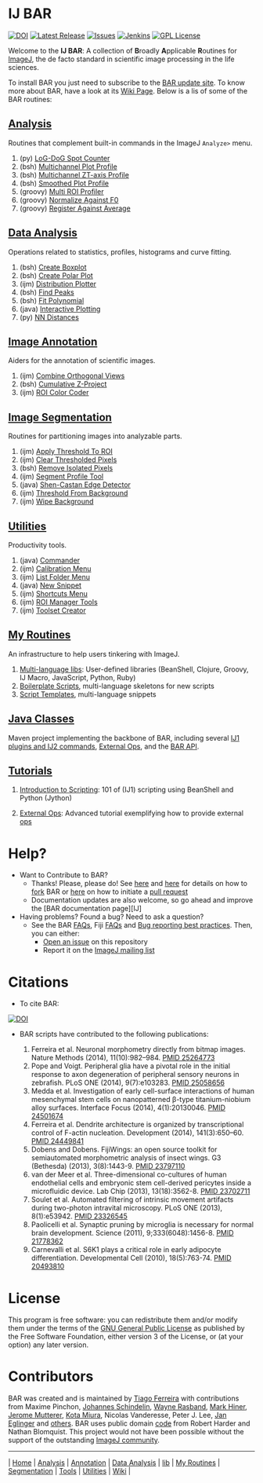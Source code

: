 # IJ BAR

[![DOI](https://zenodo.org/badge/4622/tferr/Scripts.svg)](https://zenodo.org/badge/latestdoi/4622/tferr/Scripts)
[![Latest Release](https://img.shields.io/github/release/tferr/Scripts.svg?style=flat-square)](https://github.com/tferr/Scripts/releases)
[![Issues](https://img.shields.io/github/issues/tferr/Scripts.svg?style=flat-square)](https://github.com/tferr/Scripts/issues)
[![Jenkins](http://img.shields.io/jenkins/s/http/jenkins.imagej.net/BAR.svg?style=flat-square)](http://jenkins.imagej.net/job/BAR)
[![GPL License](http://img.shields.io/badge/license-GPL-blue.svg?style=flat-square)](http://opensource.org/licenses/GPL-3.0)

Welcome to the **IJ BAR**: A collection of <b>B</b>roadly <b>A</b>pplicable <b>R</b>outines
for [ImageJ](http://imagej.net/), the de facto standard in scientific image processing in
the life sciences.

To install BAR you just need to subscribe to the
[BAR update site](http://imagej.net/BAR#Installation). To know more about BAR, have a look
at its [Wiki Page][Wiki]. Below is a lis of some of the BAR routines:


## [Analysis]
Routines that complement built-in commands in the ImageJ `Analyze>` menu.

1. (py) [LoG-DoG Spot Counter](./BAR/src/main/resources/scripts/BAR/Analysis#log-dog-spot-counter)
1. (bsh) [Multichannel Plot Profile](./BAR/src/main/resources/scripts/BAR/Analysis#multichannel-plot-profile)
1. (bsh) [Multichannel ZT-axis Profile](./BAR/src/main/resources/scripts/BAR/Analysis#multichannel-zt-axis-profile)
1. (bsh) [Smoothed Plot Profile](./BAR/src/main/resources/scripts/BAR/Analysis#smoothed-plot-profile)
1. (groovy) [Multi ROI Profiler](./BAR/src/main/resources/scripts/BAR/Analysis/Time_Series#multi-roi-profiler)
1. (groovy) [Normalize Against F0](./BAR/src/main/resources/scripts/BAR/Analysis/Time_Series#normalize-against-f0)
1. (groovy) [Register Against Average](./BAR/src/main/resources/scripts/BAR/Analysis/Time_Series#register-against-average)


## [Data Analysis]
Operations related to statistics, profiles, histograms and curve fitting.

1. (bsh) [Create Boxplot](./BAR/src/main/resources/scripts/BAR/Data_Analysis#create-boxplot)
1. (bsh) [Create Polar Plot](./BAR/src/main/resources/scripts/BAR/Data_Analysis#create-polar-plot)
1. (ijm) [Distribution Plotter](./BAR/src/main/resources/scripts/BAR/Data_Analysis#distribution-plotter)
1. (bsh) [Find Peaks](./BAR/src/main/resources/scripts/BAR/Data_Analysis#find-peaks)
1. (bsh) [Fit Polynomial](./BAR/src/main/resources/scripts/BAR/Data_Analysis#fit-polynomial)
1. (java) [Interactive Plotting](./BAR/src/main/resources/scripts/BAR/Data_Analysis#interactive-plotting)
1. (py) [NN Distances](./BAR/src/main/resources/scripts/BAR/Data_Analysis#nn-distances)


## [Image Annotation][Annotation]
Aiders for the annotation of scientific images.

1. (ijm) [Combine Orthogonal Views](./BAR/src/main/resources/scripts/BAR/Annotation#combine-orthogonal-views)
1. (bsh) [Cumulative Z-Project](./BAR/src/main/resources/scripts/BAR/Annotation#cumulative-z-project)
1. (ijm) [ROI Color Coder](./BAR/src/main/resources/scripts/BAR/Annotation#roi-color-coder)


## [Image Segmentation][Segmentation]
Routines for partitioning images into analyzable parts.

1. (ijm) [Apply Threshold To ROI](./BAR/src/main/resources/scripts/BAR/Segmentation#apply-threshold-to-roi)
1. (ijm) [Clear Thresholded Pixels](./BAR/src/main/resources/scripts/BAR/Segmentation#clear-thresholded-pixels)
1. (bsh) [Remove Isolated Pixels](./BAR/src/main/resources/scripts/BAR/Segmentation#remove-isolated-pixels)
1. (ijm) [Segment Profile Tool](./BAR/src/main/resources/scripts/BAR/Segmentation#segment-profile-tool)
1. (java) [Shen-Castan Edge Detector](./BAR/src/main/resources/scripts/BAR/Segmentation#shen-castan-edge-detector)
1. (ijm) [Threshold From Background](./BAR/src/main/resources/scripts/BAR/Segmentation#threshold-from-background)
1. (ijm) [Wipe Background](./BAR/src/main/resources/scripts/BAR/Segmentation#wipe-background)


## [Utilities]
Productivity tools.

1. (java) [Commander](./BAR/src/main/resources/scripts/BAR/Utilities#commander)
1. (ijm) [Calibration Menu](./BAR/src/main/resources/scripts/BAR/Utilities#productivity-menus)
1. (ijm) [List Folder Menu](./BAR/src/main/resources/scripts/BAR/Utilities#productivity-menus)
1. (java) [New Snippet](./BAR/src/main/resources/scripts/BAR/Utilities#new-snippet)
1. (ijm) [Shortcuts Menu](./BAR/src/main/resources/scripts/BAR/Utilities#productivity-menus)
1. (ijm) [ROI Manager Tools](./BAR/src/main/resources/scripts/BAR/Utilities#roi-manager-tools)
1. (ijm) [Toolset Creator](./BAR/src/main/resources/scripts/BAR/Utilities#create-toolset)


## [My Routines]
An infrastructure to help users tinkering with ImageJ.

1. [Multi-language libs](./BAR/src/main/resources/scripts/BAR/lib#lib):
   User-defined libraries (BeanShell, Clojure, Groovy, IJ Macro, JavaScript, Python, Ruby)
1. [Boilerplate Scripts](./BAR/src/main/resources/boilerplate/), multi-language skeletons
   for new scripts
1. [Script Templates](./BAR/src/main/resources/script_templates), multi-language snippets


## [Java Classes]
Maven project implementing the backbone of BAR, including several [IJ1 plugins and IJ2
commands](./BAR#commands-and-plugins), [External Ops](./BAR#external-ops),
and the [BAR API](http://tferr.github.io/Scripts/apidocs/).


## [Tutorials]
1. [Introduction to Scripting](./BAR/src/main/resources/tutorials#tutorials):
   101 of (IJ1) scripting using BeanShell and Python (Jython)

1. [External Ops](./BAR#external-ops): Advanced tutorial exemplifying how to
   provide external [ops](http://imagej.net/ImageJ_Ops)


# Help?
 * Want to Contribute to BAR?
    * Thanks! Please, please do! See [here](https://guides.github.com/activities/contributing-to-open-source/)
    and [here](https://help.github.com/articles/fork-a-repo) for details on how to
    [fork](https://github.com/tferr/Scripts/fork) BAR or
    [here](https://help.github.com/articles/using-pull-requests) on how to initiate a
    [pull request](https://github.com/tferr/Scripts/pulls)
    * Documentation updates are also welcome, so go ahead and improve the [BAR documentation page][IJ]
 * Having problems? Found a bug? Need to ask a question?
    * See the BAR [FAQs](http://imagej.net/BAR#FAQ), Fiji [FAQs](http://imagej.net/Frequently_Asked_Questions)
    and [Bug reporting best practices](http://imagej.net/Bug_reporting_best_practices). Then, you can either:
      * [Open an issue](https://github.com/tferr/Scripts/issues) on this repository
      * Report it on the [ImageJ mailing list](http://imagej.nih.gov/ij/list.html)


# Citations

* To cite BAR:

[![DOI](https://zenodo.org/badge/8709403.svg)](https://zenodo.org/badge/latestdoi/8709403)

* BAR scripts have contributed to the following publications:

  1. Ferreira et al. Neuronal morphometry directly from bitmap images. Nature Methods (2014), 11(10):982–984. [PMID 25264773](http://www.ncbi.nlm.nih.gov/pubmed/25264773)
  1. Pope and Voigt. Peripheral glia have a pivotal role in the initial response to axon degeneration of peripheral sensory neurons in zebrafish. PLoS ONE (2014), 9(7):e103283. [PMID 25058656](http://www.ncbi.nlm.nih.gov/pubmed/25058656)
  1. Medda et al. Investigation of early cell-surface interactions of human mesenchymal stem cells on nanopatterned β-type titanium-niobium alloy surfaces. Interface Focus (2014), 4(1):20130046. [PMID 24501674](http://www.ncbi.nlm.nih.gov/pubmed/24501674)
  1. Ferreira et al. Dendrite architecture is organized by transcriptional control of F-actin nucleation. Development (2014), 141(3):650–60. [PMID 24449841](http://www.ncbi.nlm.nih.gov/pubmed/24449841)
  1. Dobens and Dobens. FijiWings: an open source toolkit for semiautomated morphometric analysis of insect wings. G3 (Bethesda) (2013), 3(8):1443-9. [PMID 23797110](http://www.ncbi.nlm.nih.gov/pubmed/23797110)
  1. van der Meer et al. Three-dimensional co-cultures of human endothelial cells and embryonic stem cell-derived pericytes inside a microfluidic device. Lab Chip (2013), 13(18):3562-8. [PMID 23702711](http://www.ncbi.nlm.nih.gov/pubmed/23702711)
  1. Soulet et al. Automated filtering of intrinsic movement artifacts during two-photon intravital microscopy. PLoS ONE (2013), 8(1):e53942. [PMID 23326545](http://www.ncbi.nlm.nih.gov/pubmed/23326545)
  1. Paolicelli et al. Synaptic pruning by microglia is necessary for normal brain development. Science (2011), 9;333(6048):1456-8. [PMID 21778362](http://www.ncbi.nlm.nih.gov/pubmed/21778362)
  1. Carnevalli et al. S6K1 plays a critical role in early adipocyte differentiation. Developmental Cell (2010), 18(5):763-74. [PMID 20493810](http://www.ncbi.nlm.nih.gov/pubmed/20493810)


# License
This program is free software: you can redistribute them and/or modify them under the terms of the
[GNU General Public License](http://www.gnu.org/licenses/gpl.txt) as published by the Free Software
Foundation, either version 3 of the License, or (at your option) any later version.


# Contributors
BAR was created and is maintained by [Tiago Ferreira](http://imagej.net/User:Tiago)
with contributions from Maxime Pinchon, [Johannes Schindelin](https://github.com/dscho),
[Wayne Rasband](http://imagej.nih.gov/ij/), [Mark Hiner](https://github.com/hinerm),
[Jerome Mutterer](https://github.com/mutterer), [Kota Miura](https://github.com/cmci),
Nicolas Vanderesse, Peter J. Lee, [Jan Eglinger](https://github.com/imagejan) and
[others](https://github.com/tferr/Scripts/graphs/contributors).
BAR uses public domain [code](./BAR/src/main/java/bar/FileDrop.java) from Robert Harder
and Nathan Blomquist. This project would not have been possible without the support of the
outstanding [ImageJ community](http://imagej.net/Mailing_Lists).


[Java Classes]: https://github.com/tferr/Scripts/tree/master/BAR
[Tutorials]: https://github.com/tferr/Scripts/tree/master/BAR/src/main/resources/tutorials



------
| [Home] | [Analysis] | [Annotation] | [Data Analysis] | [lib] | [My Routines] | [Segmentation] | [Tools] | [Utilities] | [Wiki] |

[Home]: https://github.com/tferr/Scripts
[Analysis]: https://github.com/tferr/Scripts/tree/master/BAR/src/main/resources/scripts/BAR/Analysis
[Annotation]: https://github.com/tferr/Scripts/tree/master/BAR/src/main/resources/scripts/BAR/Annotation
[Data Analysis]: https://github.com/tferr/Scripts/tree/master/BAR/src/main/resources/scripts/BAR/Data_Analysis
[lib]: https://github.com/tferr/Scripts/tree/master//BAR/src/main/resources/scripts/BAR/lib
[My Routines]: https://github.com/tferr/Scripts/tree/master/BAR/src/main/resources/scripts/BAR/My_Routines
[Segmentation]: https://github.com/tferr/Scripts/tree/master/BAR/src/main/resources/scripts/BAR/Segmentation
[Tools]: https://github.com/tferr/Scripts/tree/master//BAR/src/main/resources/scripts/BAR/tools
[Utilities]: https://github.com/tferr/Scripts/tree/master//BAR/src/main/resources/scripts/BAR/Utilities
[Wiki]: https://imagej.net/BAR
